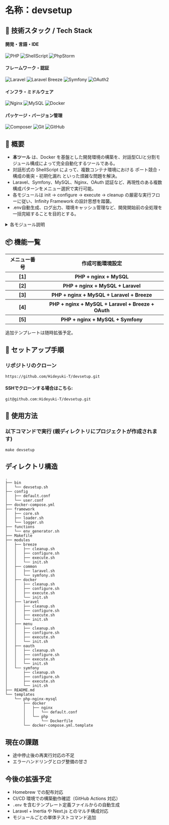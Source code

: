# 名称：devsetup

## 🧰 技術スタック / Tech Stack
#### 開発・言語・IDE
![PHP](https://img.shields.io/badge/PHP-777BB4?style=flat&logo=php&logoColor=white)
![ShellScript](https://img.shields.io/badge/ShellScript-0891b2?style=flat&logo=gnubash&logoColor=white)
![PhpStorm](https://img.shields.io/badge/PhpStorm-143?style=flat&logo=phpstorm&logoColor=white)

#### フレームワーク・認証
![Laravel](https://img.shields.io/badge/Laravel-ff2d20?style=flat&logo=laravel&logoColor=white)
![Laravel Breeze](https://img.shields.io/badge/Laravel_Breeze-ff2d20?style=flat&logo=laravel&logoColor=white)
![Symfony](https://img.shields.io/badge/Symfony-000000?style=flat&logo=symfony&logoColor=white)
![OAuth2](https://img.shields.io/badge/OAuth2-0076CE?style=flat&logo=openid&logoColor=white)

#### インフラ・ミドルウェア
![Nginx](https://img.shields.io/badge/Nginx-009639?style=flat&logo=nginx&logoColor=white)
![MySQL](https://img.shields.io/badge/MySQL-4479A1?style=flat&logo=mysql&logoColor=white)
![Docker](https://img.shields.io/badge/Docker-2496ED?style=flat&logo=docker&logoColor=white)

#### パッケージ・バージョン管理
![Composer](https://img.shields.io/badge/Composer-885630?style=flat&logo=composer&logoColor=white)
![Git](https://img.shields.io/badge/Git-F05032?style=flat&logo=git&logoColor=white)
![GitHub](https://img.shields.io/badge/GitHub-181717?style=flat&logo=github&logoColor=white)



## 🧭 概要
- **本ツール** は、Docker を基盤とした開発環境の構築を、対話型CLIと分割モジュール構成によって完全自動化するツールである。
- 対話形式の ShellScript によって、複数コンテナ環境における ポート競合・構成の衝突・初期化漏れ といった煩雑な問題を解決。
- Laravel、Symfony、MySQL、Nginx、OAuth 認証など、再現性のある複数構成パターンをメニュー選択で実行可能。
- 各モジュールは init → configure → execute → cleanup の厳密な実行フローに従い、Infinity Framework の設計思想を踏襲。
- .env自動生成、ログ出力、環境キャッシュ管理など、開発開始前の全処理を一括完結することを目的とする。

<details>
<summary>各モジュール説明</summary>

<table>
<tr>
<th>モジュール</th>
<th>"menu"</th>
<th>"laravel"</th>
<th>"Symfony"</th>
<th>"docker"</th>
<th>"breeze"</th>
<th>"oauth"</th>
</tr>
<tr>
<th>【init.sh】</th>
<th>ディレクトリ作成・モジュールを有効化＆並び替え・有効構成をログ出力</th>
<th>Laravel を Docker コンテナ内にインストールする</th>
<th>Dockerコンテナの再構築・PHP拡張の検証・Symfonyのインストール</th>
<th>Docker の設定ファイルをプロジェクトにコピーする</th>
<th>特に処理なし</th>
<th>特に処理なし</th>
</tr>
<tr>
<th>【configure.sh】</th>
<th>ファイルなし</th>
<th>特に処理なし</th>
<th>.env ファイルにおける DATABASE_URL の設定値を、環境変数から動的に再構築し、MySQL接続に対応した正しい形式へ置換</th>
<th>ポート番号を聞いて .env と docker-compose.yml を生成</th>
<th>特に処理なし</th>
<th>Laravel に Google OAuth 認証をフル自動で設定</th>
</tr>
<tr>
<th>【execute.sh】</th>
<th>ファイルなし</th>
<th>Laravel の初期化を Docker コンテナ内で実行する</th>
<th>Symfonyが環境変数をキャッシュする .env.local.php を削除・再生成し、アプリケーション設定を反映させた上でキャッシュを完全に初期化する</th>
<th>Docker コンテナを一度止めてから、改めてビルドして起動</th>
<th>Laravel Breeze をコンテナ内でインストール＆ビルドし、ログインUIを使える状態にまで一括セットアップ</th>
<th>OAuth（Googleログイン）を使うために、Socialite をインストールし、Laravel を再起動＆キャッシュクリア</th>
</tr>
<tr>
<th>【cleanup.sh】</th>
<th>特に処理なし</th>
<th>特に処理なし</th>
<th>構成完了後に、.env ファイルに正しく DATABASE_URL が記されているかを目視確認できるように出力</th>
<th>特に処理なし</th>
<th>特に処理なし</th>
<th>特に処理なし</th>
</tr>
</table>

</details>

## 📦 機能一覧
<table>
<tr>
<th>メニュー番号</th><th>作成可能環境設定</th>
</tr>
<tr>
<th>[1]</th><th>PHP + nginx + MySQL</th>
</tr>
<tr>
<th>[2]</th><th>PHP + nginx + MySQL + Laravel</th>
</tr>
<tr>
<th>[3]</th><th>PHP + nginx + MySQL + Laravel + Breeze</th>
</tr>
<tr>
<th>[4]</th><th>PHP + nginx + MySQL + Laravel + Breeze + OAuth</th>
</tr>
<tr>
<th>[5]</th><th>PHP + nginx + MySQL + Symfony</th>
</tr>
</table>

追加テンプレートは随時拡張予定。

## 🚀 セットアップ手順
### リポジトリのクローン
```
https://github.com/Hideyuki-T/devsetup.git
```
#### SSHでクローンする場合はこちら:
```
git@github.com:Hideyuki-T/devsetup.git
```

## 🧪 使用方法
### 以下コマンドで実行 (親ディレクトリにプロジェクトが作成されます)
```
make devsetup
```


## ディレクトリ構造
```
.
├── bin
│   └── devsetup.sh
├── config
│   ├── default.conf
│   └── user.conf
├── docker-compose.yml
├── framework
│   ├── core.sh
│   ├── loader.sh
│   └── logger.sh
├── functions
│   └── env_generator.sh
├── Makefile
├── modules
│   ├── breeze
│   │   ├── cleanup.sh
│   │   ├── configure.sh
│   │   ├── execute.sh
│   │   └── init.sh
│   ├── common
│   │   ├── laravel.sh
│   │   └── symfony.sh
│   ├── docker
│   │   ├── cleanup.sh
│   │   ├── configure.sh
│   │   ├── execute.sh
│   │   └── init.sh
│   ├── laravel
│   │   ├── cleanup.sh
│   │   ├── configure.sh
│   │   ├── execute.sh
│   │   └── init.sh
│   ├── menu
│   │   ├── cleanup.sh
│   │   ├── configure.sh
│   │   ├── execute.sh
│   │   └── init.sh
│   ├── oauth
│   │   ├── cleanup.sh
│   │   ├── configure.sh
│   │   ├── execute.sh
│   │   └── init.sh
│   └── symfony
│       ├── cleanup.sh
│       ├── configure.sh
│       ├── execute.sh
│       └── init.sh
├── README.md
└── templates
    └── php-nginx-mysql
        ├── docker
        │   ├── nginx
        │   │   └── default.conf
        │   └── php
        │       └── Dockerfile
        └── docker-compose.yml.template
```


## 現在の課題

- 途中停止後の再実行対応の不足
- エラーハンドリングとログ整備の甘さ

## 今後の拡張予定

- Homebrew での配布対応
- CI/CD 環境での構築動作確認（GitHub Actions 対応）
- `.env` を含むテンプレート定義ファイルからの自動生成
- Laravel + Inertia や Next.js とのマルチ構成対応
- モジュールごとの単体テストコマンド追加